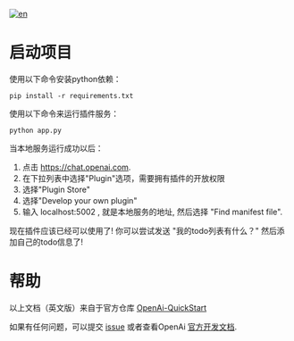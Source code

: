 [![en](https://img.shields.io/badge/lang-en-blue.svg)](https://github.com/kulee-ai/ai-sample/blob/master/openai/plugin/usage.md)
# 启动项目

使用以下命令安装python依赖：

```
pip install -r requirements.txt
```
使用以下命令来运行插件服务：

```
python app.py
```
当本地服务运行成功以后：

1. 点击 https://chat.openai.com.
2. 在下拉列表中选择"Plugin"选项，需要拥有插件的开放权限
3. 选择"Plugin Store"
4. 选择"Develop your own plugin"
5. 输入 localhost:5002 , 就是本地服务的地址, 然后选择 "Find manifest file".

现在插件应该已经可以使用了! 你可以尝试发送 "我的todo列表有什么？" 然后添加自己的todo信息了!

# 帮助

以上文档（英文版）来自于官方仓库 [OpenAi-QuickStart](https://github.com/openai/plugins-quickstart)

如果有任何问题，可以提交 [issue](https://github.com/kulee-ai/ai-sample/issues) 或者查看OpenAi [官方开发文档](https://platform.openai.com/docs/plugins/introduction).